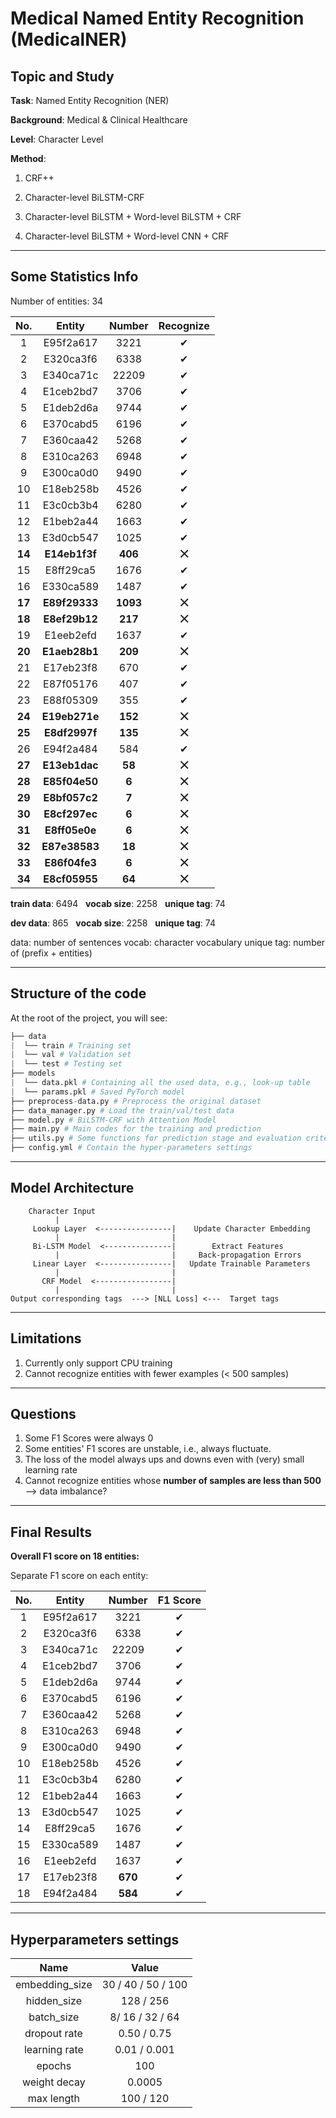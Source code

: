 # Medical Named Entity Recognition (MedicalNER)

## Topic and Study

**Task**: Named Entity Recognition (NER)

**Background**: Medical & Clinical Healthcare 

**Level**: Character Level

**Method**:

1. CRF++

2. Character-level BiLSTM-CRF

3. Character-level BiLSTM + Word-level BiLSTM + CRF

4. Character-level BiLSTM + Word-level CNN + CRF

--------------------------------------------------------------------------------

## Some Statistics Info

Number of entities: 34

| No.   | Entity    | Number | Recognize|
| :----:| :----:    | :----: |:----:    |
| 1     | E95f2a617 | 3221   | ✔︎       |
| 2     | E320ca3f6 | 6338   | ✔︎       |
| 3     | E340ca71c | 22209  | ✔︎       |
| 4     | E1ceb2bd7 | 3706   | ✔︎       |
| 5     | E1deb2d6a | 9744   | ✔︎       |
| 6     | E370cabd5 | 6196   | ✔︎       |
| 7     | E360caa42 | 5268   | ✔︎       |
| 8     | E310ca263 | 6948   | ✔︎       |
| 9     | E300ca0d0 | 9490   | ✔︎       |
| 10    | E18eb258b | 4526   | ✔︎       |
| 11    | E3c0cb3b4 | 6280   | ✔︎       |
| 12    | E1beb2a44 | 1663   | ✔︎       |
| 13    | E3d0cb547 | 1025   | ✔︎       |
| __14__    | __E14eb1f3f__ | __406__    | __⨉__       |
| 15    | E8ff29ca5 | 1676   | ✔︎       |
| 16    | E330ca589 | 1487   | ✔︎       |
| __17__    | __E89f29333__ | __1093__   | __⨉__       |
| __18__    | __E8ef29b12__ | __217__    | __⨉__       |
| 19    | E1eeb2efd | 1637   | ✔︎       |
| __20__    | __E1aeb28b1__ | __209__    | __⨉__       |
| 21    | E17eb23f8 | 670    | ✔︎       |
| 22    | E87f05176 | 407    | ✔︎       |
| 23    | E88f05309 | 355    | ✔︎       |
| __24__    | __E19eb271e__ | __152__    | __⨉__       |
| __25__    | __E8df2997f__ | __135__    | __⨉__       |
| 26    | E94f2a484 | 584    | ✔︎       |
| __27__    | __E13eb1dac__ | __58__     | __⨉__       |
| __28__    | __E85f04e50__ | __6__      | __⨉__       |
| __29__    | __E8bf057c2__ | __7__      | __⨉__       |
| __30__    | __E8cf297ec__ | __6__      | __⨉__       |
| __31__    | __E8ff05e0e__ | __6__      | __⨉︎__       |
| __32__    | __E87e38583__ | __18__     | __⨉︎__       |
| __33__    | __E86f04fe3__ | __6__      | __⨉︎__       |
| __34__    | __E8cf05955__ | __64__     | __⨉︎__       |

**train data**: 6494 &nbsp;
**vocab size**: 2258 &nbsp;
**unique tag**: 74 &nbsp;

**dev data**: 865 &nbsp;
**vocab size**: 2258 &nbsp;
**unique tag**: 74 &nbsp;

data: number of sentences
vocab: character vocabulary
unique tag: number of (prefix + entities)

--------------------------------------------------------------------------------

## Structure of the code

At the root of the project, you will see:

```python
├── data
|  └── train # Training set 
|  └── val # Validation set 
|  └── test # Testing set 
├── models
|  └── data.pkl # Containing all the used data, e.g., look-up table
|  └── params.pkl # Saved PyTorch model
├── preprocess-data.py # Preprocess the original dataset
├── data_manager.py # Load the train/val/test data
├── model.py # BiLSTM-CRF with Attention Model
├── main.py # Main codes for the training and prediction
├── utils.py # Some functions for prediction stage and evaluation criteria
├── config.yml # Contain the hyper-parameters settings
```

--------------------------------------------------------------------------------

## Model Architecture

```text
    Character Input
          |                         
     Lookup Layer  <----------------|    Update Character Embedding
          |                         |
     Bi-LSTM Model  <---------------|        Extract Features
          |                         |     Back-propagation Errors
     Linear Layer  <----------------|   Update Trainable Parameters
          |                         |
       CRF Model  <-----------------|    
          |                         |
Output corresponding tags  ---> [NLL Loss] <---  Target tags
```

--------------------------------------------------------------------------------

## Limitations

1. Currently only support CPU training
2. Cannot recognize entities with fewer examples (< 500 samples)

--------------------------------------------------------------------------------

## Questions

1. Some F1 Scores were always 0
2. Some entities' F1 scores are unstable, i.e., always fluctuate.
2. The loss of the model always ups and downs even with (very) small learning rate
3. Cannot recognize entities whose **number of samples are less than 500** --> data imbalance?

--------------------------------------------------------------------------------

## Final Results

**Overall F1 score on 18 entities:** 

Separate F1 score on each entity:

| No.   | Entity    | Number | F1 Score|
| :----:| :----:    | :----: |:----:   |
| 1     | E95f2a617 | 3221   | ✔︎       |
| 2     | E320ca3f6 | 6338   | ✔︎       |
| 3     | E340ca71c | 22209  | ✔︎       |
| 4     | E1ceb2bd7 | 3706   | ✔︎       |
| 5     | E1deb2d6a | 9744   | ✔︎       |
| 6     | E370cabd5 | 6196   | ✔︎       |
| 7     | E360caa42 | 5268   | ✔︎       |
| 8     | E310ca263 | 6948   | ✔︎       |
| 9     | E300ca0d0 | 9490   | ✔︎       |
| 10    | E18eb258b | 4526   | ✔︎       |
| 11    | E3c0cb3b4 | 6280   | ✔︎       |
| 12    | E1beb2a44 | 1663   | ✔︎       |
| 13    | E3d0cb547 | 1025   | ✔︎       |
| 14    | E8ff29ca5 | 1676   | ✔︎       |
| 15    | E330ca589 | 1487   | ✔︎       |
| 16    | E1eeb2efd | 1637   | ✔︎       |
| 17    | E17eb23f8 | __670__    | ✔︎       |
| 18    | E94f2a484 | __584__    | ✔︎       |

--------------------------------------------------------------------------------

## Hyperparameters settings

| Name           | Value  | 
| :----:         | :----: |
|embedding_size  | 30 / 40 / 50 / 100    |
|hidden_size     | 128 / 256   |
|batch_size      | 8/ 16 / 32 / 64     | 
|dropout rate    | 0.50 / 0.75  |
|learning rate   | 0.01 / 0.001   |
|epochs          | 100    |
|weight decay    | 0.0005 |
|max length      | 100 / 120   |
